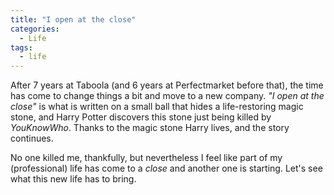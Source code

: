 ```yaml
---
title: "I open at the close"
categories:
  - Life
tags:
  - life
---
```


After 7 years at Taboola (and 6 years at Perfectmarket before that), the time has come to change things a bit and move to a new company.
*"I open at the close"* is what is written on a small ball that hides a life-restoring magic stone, and Harry Potter discovers this stone just being killed by *YouKnowWho*.
Thanks to the magic stone Harry lives, and the story continues.

No one killed me, thankfully, but nevertheless I feel like part of my (professional) life has come to a *close* and another one is starting. 
Let's see what this new life has to bring. 
